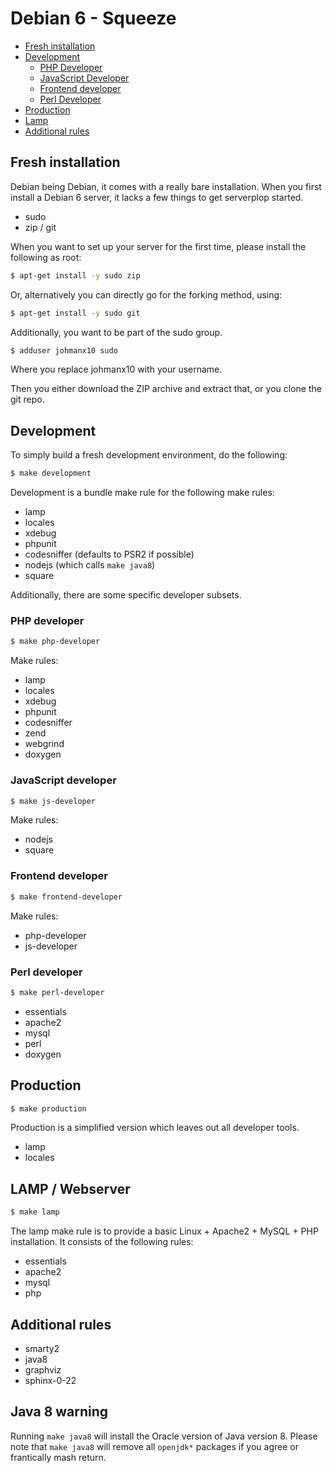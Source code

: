 # Debian 6 - Squeeze

- [Fresh installation](#fresh-installation)
- [Development](#development)
  - [PHP Developer](#php-developer)
  - [JavaScript Developer](#javascript-developer)
  - [Frontend developer](#frontend-developer)
  - [Perl Developer](#perl-developer)
- [Production](#production)
- [Lamp](#lamp)
- [Additional rules](#additional-rules)

## Fresh installation

Debian being Debian, it comes with a really bare installation.
When you first install a Debian 6 server, it lacks a few things to get serverplop started.

- sudo
- zip / git

When you want to set up your server for the first time, please install the following as root:

```bash
$ apt-get install -y sudo zip
```

Or, alternatively you can directly go for the forking method, using:

```bash
$ apt-get install -y sudo git
```

Additionally, you want to be part of the sudo group.

```bash
$ adduser johmanx10 sudo
```

Where you replace johmanx10 with your username.

Then you either download the ZIP archive and extract that, or you clone the git repo.

## Development

To simply build a fresh development environment, do the following:

```bash
$ make development
```

Development is a bundle make rule for the following make rules:

- lamp
- locales
- xdebug
- phpunit
- codesniffer (defaults to PSR2 if possible)
- nodejs (which calls `make java8`)
- square

Additionally, there are some specific developer subsets.

### PHP developer

```bash
$ make php-developer
```

Make rules:

- lamp
- locales
- xdebug
- phpunit
- codesniffer
- zend
- webgrind
- doxygen

### JavaScript developer

```bash
$ make js-developer
```

Make rules:

- nodejs
- square

### Frontend developer

```bash
$ make frontend-developer
```

Make rules:

- php-developer
- js-developer

### Perl developer

```bash
$ make perl-developer
```

- essentials
- apache2
- mysql
- perl
- doxygen

## Production

```bash
$ make production
```

Production is a simplified version which leaves out all developer tools.

- lamp
- locales

## LAMP / Webserver

```bash
$ make lamp
```
The lamp make rule is to provide a basic Linux + Apache2 + MySQL + PHP installation. It consists of the following rules:

- essentials
- apache2
- mysql
- php

## Additional rules

- smarty2
- java8
- graphviz
- sphinx-0-22

## Java 8 warning

Running `make java8` will install the Oracle version of Java version 8.
Please note that `make java8` will remove all `openjdk*` packages if you agree or frantically mash return.
